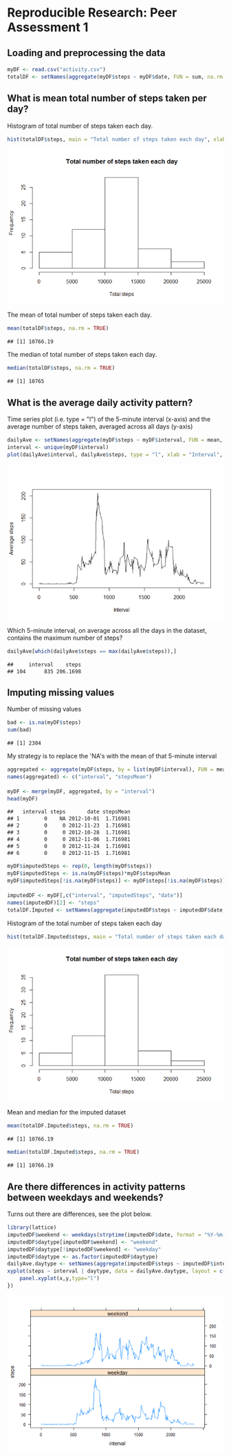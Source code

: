 # Reproducible Research: Peer Assessment 1


## Loading and preprocessing the data

```r
myDF <- read.csv("activity.csv")
totalDF <- setNames(aggregate(myDF$steps ~ myDF$date, FUN = sum, na.rm = TRUE),c("date", "steps"))
```



## What is mean total number of steps taken per day?
Histogram of total number of steps taken each day.


```r
hist(totalDF$steps, main = "Total number of steps taken each day", xlab = "Total steps")
```

![](PA1_template_files/figure-html/unnamed-chunk-2-1.png) 


The mean of total number of steps taken each day.


```r
mean(totalDF$steps, na.rm = TRUE)
```

```
## [1] 10766.19
```
The median of total number of steps taken each day.


```r
median(totalDF$steps, na.rm = TRUE)
```

```
## [1] 10765
```



## What is the average daily activity pattern?
Time series plot (i.e. type = "l") of the 5-minute interval (x-axis) and the average number of steps taken, averaged across all days (y-axis)


```r
dailyAve <- setNames(aggregate(myDF$steps ~ myDF$interval, FUN = mean, na.rm = TRUE),c("interval", "steps"))
interval <- unique(myDF$interval)
plot(dailyAve$interval, dailyAve$steps, type = "l", xlab = "Interval", ylab = "Average steps")
```

![](PA1_template_files/figure-html/unnamed-chunk-5-1.png) 


Which 5-minute interval, on average across all the days in the dataset, contains the maximum number of steps?


```r
dailyAve[which(dailyAve$steps == max(dailyAve$steps)),]
```

```
##     interval    steps
## 104      835 206.1698
```



## Imputing missing values
Number of missing values

```r
bad <- is.na(myDF$steps)
sum(bad)
```

```
## [1] 2304
```

My strategy is to replace the 'NA's with the mean of that 5-minute interval


```r
aggregated <- aggregate(myDF$steps, by = list(myDF$interval), FUN = mean, na.rm = TRUE )
names(aggregated) <- c("interval", "stepsMean")

myDF <- merge(myDF, aggregated, by = "interval")
head(myDF)
```

```
##   interval steps       date stepsMean
## 1        0    NA 2012-10-01  1.716981
## 2        0     0 2012-11-23  1.716981
## 3        0     0 2012-10-28  1.716981
## 4        0     0 2012-11-06  1.716981
## 5        0     0 2012-11-24  1.716981
## 6        0     0 2012-11-15  1.716981
```

```r
myDF$imputedSteps <- rep(0, length(myDF$steps))
myDF$imputedSteps <- is.na(myDF$steps)*myDF$stepsMean
myDF$imputedSteps[!is.na(myDF$steps)] <- myDF$steps[!is.na(myDF$steps)]

imputedDF <- myDF[,c("interval", "imputedSteps", "date")]
names(imputedDF)[2] <- "steps"
totalDF.Imputed <- setNames(aggregate(imputedDF$steps ~ imputedDF$date, FUN = sum, na.rm = TRUE),c("date", "steps"))
```

Histogram of the total number of steps taken each day

```r
hist(totalDF.Imputed$steps, main = "Total number of steps taken each day", xlab = "Total steps")
```

![](PA1_template_files/figure-html/unnamed-chunk-9-1.png) 

Mean and median for the imputed dataset

```r
mean(totalDF.Imputed$steps, na.rm = TRUE)
```

```
## [1] 10766.19
```

```r
median(totalDF.Imputed$steps, na.rm = TRUE)
```

```
## [1] 10766.19
```


## Are there differences in activity patterns between weekdays and weekends?
Turns out there are differences, see the plot below.

```r
library(lattice)
imputedDF$weekend <- weekdays(strptime(imputedDF$date, format = "%Y-%m-%d")) %in% c("Saturday","Sunday")
imputedDF$daytype[imputedDF$weekend] <- "weekend" 
imputedDF$daytype[!imputedDF$weekend] <- "weekday" 
imputedDF$daytype <- as.factor(imputedDF$daytype)
dailyAve.daytype <- setNames(aggregate(imputedDF$steps ~ imputedDF$interval + imputedDF$daytype, FUN = mean, na.rm = TRUE),c("interval","daytype", "steps"))
xyplot(steps ~ interval | daytype, data = dailyAve.daytype, layout = c(1,2), panel = function(x, y, ...) {
    panel.xyplot(x,y,type="l")
})
```

![](PA1_template_files/figure-html/unnamed-chunk-11-1.png) 
